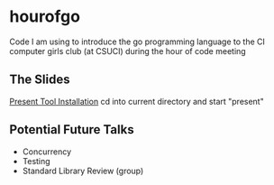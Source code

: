 # hourofgo
Code I am using to introduce the go programming language to the CI computer girls club (at CSUCI) during the hour of code meeting

## The Slides
  [Present Tool Installation](https://www.youtube.com/watch?v=83JBmS8WpHM)
  cd into current directory and start "present"

## Potential Future Talks
  - Concurrency
  - Testing
  - Standard Library Review (group)
